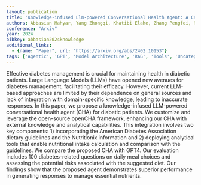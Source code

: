 ```yaml
---
layout: publication
title: 'Knowledge-infused Llm-powered Conversational Health Agent: A Case Study For Diabetes Patients'
authors: Abbasian Mahyar, Yang Zhongqi, Khatibi Elahe, Zhang Pengfei, Nagesh Nitish, Azimi Iman, Jain Ramesh, Rahmani Amir M.
conference: "Arxiv"
year: 2024
bibkey: abbasian2024knowledge
additional_links:
  - {name: "Paper", url: "https://arxiv.org/abs/2402.10153"}
tags: ['Agentic', 'GPT', 'Model Architecture', 'RAG', 'Tools', 'Uncategorized']
---
```

Effective diabetes management is crucial for maintaining health in diabetic patients. Large Language Models (LLMs) have opened new avenues for diabetes management, facilitating their efficacy. However, current LLM-based approaches are limited by their dependence on general sources and lack of integration with domain-specific knowledge, leading to inaccurate responses. In this paper, we propose a knowledge-infused LLM-powered conversational health agent (CHA) for diabetic patients. We customize and leverage the open-source openCHA framework, enhancing our CHA with external knowledge and analytical capabilities. This integration involves two key components: 1) incorporating the American Diabetes Association dietary guidelines and the Nutritionix information and 2) deploying analytical tools that enable nutritional intake calculation and comparison with the guidelines. We compare the proposed CHA with GPT4. Our evaluation includes 100 diabetes-related questions on daily meal choices and assessing the potential risks associated with the suggested diet. Our findings show that the proposed agent demonstrates superior performance in generating responses to manage essential nutrients.
